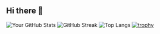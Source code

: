 ## Hi there 👋
![Your GitHub Stats](https://github-readme-stats.vercel.app/api?username=YourUserName&show_icons=true&theme=radical)
![GitHub Streak](https://streak-stats.demolab.com?user=YourUserName&theme=dark&hide_border=true)
![Top Langs](https://github-readme-stats.vercel.app/api/top-langs/?username=YourUserName&layout=compact)
[![trophy](https://github-profile-trophy.vercel.app/?username=YourUserName)](https://github.com/ryo-ma/github-profile-trophy)

<!--
**Dualboi/Dualboi** is a ✨ _special_ ✨ repository because its `README.md` (this file) appears on your GitHub profile.

Here are some ideas to get you started:

- 🔭 I’m currently working on ...
- 🌱 I’m currently learning ...
- 👯 I’m looking to collaborate on ...
- 🤔 I’m looking for help with ...
- 💬 Ask me about ...
- 📫 How to reach me: ...
- 😄 Pronouns: ...
- ⚡ Fun fact: ...
-->
